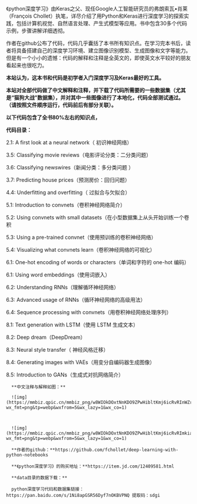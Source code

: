《python深度学习》由Keras之父、现任Google人工智能研究员的弗朗索瓦•肖莱（François Chollet）执笔，详尽介绍了用Python和Keras进行深度学习的探索实践，包括计算机视觉、自然语言处理、产生式模型等应用。书中包含30多个代码示例，步骤讲解详细透彻。

作者在github公布了代码，代码几乎囊括了本书所有知识点。在学习完本书后，读者将具备搭建自己的深度学习环境、建立图像识别模型、生成图像和文字等能力。但是有一个小小的遗憾：代码的解释和注释是全英文的，即使英文水平较好的朋友看起来也很吃力。

**本站认为，这本书和代码是初学者入门深度学习及Keras最好的工具。**

**本站对全部代码做了中文解释和注释，并下载了代码所需要的一些数据集（尤其是“猫狗大战”数据集），并对其中一些图像进行了本地化，代码全部测试通过。（请按照文件顺序运行，代码前后有部分关联）。**

**以下代码包含了全书80%左右的知识点，**

**代码目录：**

2.1: A first look at a neural network（ 初识神经网络）

3.5: Classifying movie reviews（电影评论分类：二分类问题）

3.6: Classifying newswires（新闻分类：多分类问题 ）

3.7: Predicting house prices（预测房价：回归问题）

4.4: Underfitting and overfitting（ 过拟合与欠拟合）

5.1: Introduction to convnets（卷积神经网络简介）

5.2: Using convnets with small datasets（在小型数据集上从头开始训练一个卷积

5.3: Using a pre-trained convnet（使用预训练的卷积神经网络）

5.4: Visualizing what convnets learn（卷积神经网络的可视化）

6.1: One-hot encoding of words or characters（单词和字符的 one-hot 编码）

6.1: Using word embeddings（使用词嵌入）

6.2: Understanding RNNs（理解循环神经网络）

6.3: Advanced usage of RNNs（循环神经网络的高级用法）

6.4: Sequence processing with convnets（用卷积神经网络处理序列）

8.1: Text generation with LSTM（使用 LSTM 生成文本）

8.2: Deep dream（DeepDream）

8.3: Neural style transfer（ 神经风格迁移）

8.4: Generating images with VAEs（用变分自编码器生成图像）

8.5: Introduction to GANs（生成式对抗网络简介）



      **中文注释与解释如图：**
    
      ![img](https://mmbiz.qpic.cn/mmbiz_png/w8WIOkDOxtNnKDO9ZPwHibltKmj6icRvRInWZrnnXlJ8ibyMtKfywaxR0EAJZbWjsE4XPODcEQM9C2CNRGPuNKEEQ/640?wx_fmt=png&tp=webp&wxfrom=5&wx_lazy=1&wx_co=1)



      ![img](https://mmbiz.qpic.cn/mmbiz_png/w8WIOkDOxtNnKDO9ZPwHibltKmj6icRvRImkia0lNMwwFKSstn4oywiczGiaLnLIWf7ia3P1EGXlxOibrHUhOb61eU7KA/640?wx_fmt=png&tp=webp&wxfrom=5&wx_lazy=1&wx_co=1)
    
      **作者的github：**https://github.com/fchollet/deep-learning-with-python-notebooks
    
      **《python深度学习》的购买地址：**https://item.jd.com/12409581.html
    
      **data目录的数据下载：**
    
      python深度学习代码和数据集链接：https://pan.baidu.com/s/1Ni8apGSR56Dyf7nOKBVPNQ 提取码：sdgi

